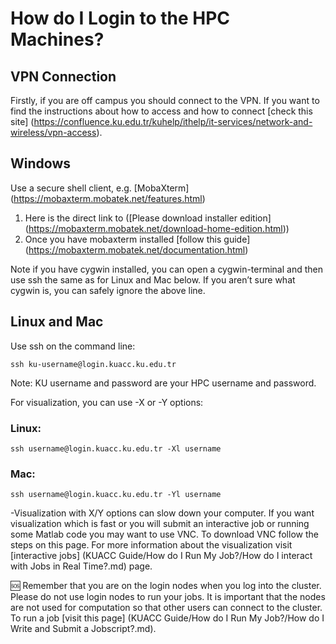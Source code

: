 # How do I Login to the HPC Machines?

## VPN Connection
Firstly, if you are off campus you should connect to the VPN. If you want to find the instructions about how to access and how to connect [check this site] (https://confluence.ku.edu.tr/kuhelp/ithelp/it-services/network-and-wireless/vpn-access).

## Windows
Use a secure shell client, e.g. [MobaXterm] (https://mobaxterm.mobatek.net/features.html)
1) Here is the direct link to ([Please download installer edition] (https://mobaxterm.mobatek.net/download-home-edition.html))
2) Once you have mobaxterm installed [follow this guide] (https://mobaxterm.mobatek.net/documentation.html)

Note if you have cygwin installed, you can open a cygwin-terminal and then use ssh the same as for Linux and Mac below.
If you aren’t sure what cygwin is, you can safely ignore the above line.

## Linux and Mac
Use ssh on the command line:

`ssh ku-username@login.kuacc.ku.edu.tr`

Note: KU username and password are your HPC username and password.

For visualization, you can use -X or -Y options:
### Linux:
`ssh username@login.kuacc.ku.edu.tr -Xl username`

### Mac:
`ssh username@login.kuacc.ku.edu.tr -Yl username`

-Visualization with X/Y options can slow down your computer. If you want visualization which is fast or you will submit an interactive job or running some Matlab code you may want to use VNC. To download VNC follow the steps on this page. For more information about the visualization visit [interactive jobs] (KUACC Guide/How do I Run My Job?/How do I interact with Jobs in Real Time?.md) page.
 
:sos: Remember that you are on the login nodes when you log into the cluster. Please do not use login nodes to run your jobs. It is important that the nodes are not used for computation so that other users can connect to the cluster. To run a job [visit this page] (KUACC Guide/How do I Run My Job?/How do I Write and Submit a Jobscript?.md).
